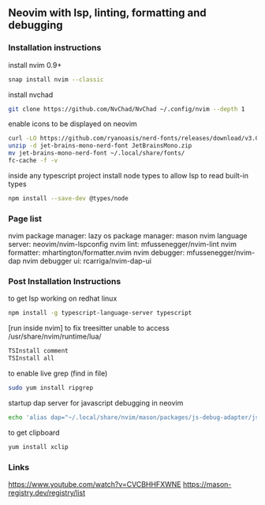 ## Neovim with lsp, linting, formatting and debugging

### Installation instructions

install nvim 0.9+
```sh
snap install nvim --classic
```
install nvchad
```sh
git clone https://github.com/NvChad/NvChad ~/.config/nvim --depth 1
```
enable icons to be displayed on neovim
```sh
curl -LO https://github.com/ryanoasis/nerd-fonts/releases/download/v3.0.2/JetBrainsMono.zip
unzip -d jet-brains-mono-nerd-font JetBrainsMono.zip
mv jet-brains-mono-nerd-font ~/.local/share/fonts/
fc-cache -f -v
```
inside any typescript project install node types to allow lsp to read built-in types
```sh
npm install --save-dev @types/node
```

### Page list

nvim package manager: lazy
os package manager: mason
nvim language server: neovim/nvim-lspconfig
nvim lint: mfussenegger/nvim-lint
nvim formatter: mhartington/formatter.nvim
nvim debugger: mfussenegger/nvim-dap
nvim debugger ui: rcarriga/nvim-dap-ui

### Post Installation Instructions

to get lsp working on redhat linux
```sh
npm install -g typescript-language-server typescript
```

[run inside nvim] to fix treesitter unable to access /usr/share/nvim/runtime/lua/
```sh
TSInstall comment
TSInstall all
```

to enable live grep (find in file)
```sh
sudo yum install ripgrep
```

startup dap server for javascript debugging in neovim
```sh
echo 'alias dap="~/.local/share/nvim/mason/packages/js-debug-adapter/js-debug-adapter 8123 127.0.0.1"' >> ~/.bashrc
```

to get clipboard
```sh
yum install xclip
```

### Links

https://www.youtube.com/watch?v=CVCBHHFXWNE
https://mason-registry.dev/registry/list
